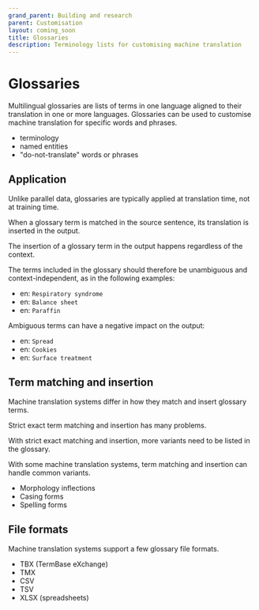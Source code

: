 ```yaml
---
grand_parent: Building and research
parent: Customisation
layout: coming_soon
title: Glossaries
description: Terminology lists for customising machine translation
---
```

# Glossaries

Multilingual glossaries are lists of terms in one language aligned to their translation in one or more languages.
Glossaries can be used to customise machine translation for specific words and phrases.
- terminology
- named entities
- "do-not-translate" words or phrases

## Application

Unlike parallel data, glossaries are typically applied at translation time, not at training time.

When a glossary term is matched in the source sentence, its translation is inserted in the output.

The insertion of a glossary term in the output happens regardless of the context.

The terms included in the glossary should therefore be unambiguous and context-independent, as in the following examples:
- en: `Respiratory syndrome`
- en: `Balance sheet`
- en: `Paraffin`

Ambiguous terms can have a negative impact on the output:
- en: `Spread`
- en: `Cookies`
- en: `Surface treatment`

## Term matching and insertion

Machine translation systems differ in how they match and insert glossary terms.

Strict exact term matching and insertion has many problems.

With strict exact matching and insertion, more variants need to be listed in the glossary.

With some machine translation systems, term matching and insertion can handle common variants.
- Morphology inflections
- Casing forms
- Spelling forms

## File formats

Machine translation systems support a few glossary file formats.
- TBX (TermBase eXchange)
- TMX
- CSV
- TSV
- XLSX (spreadsheets)
